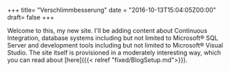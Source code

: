 +++
title=  "Verschlimmbesserung"
date =  "2016-10-13T15:04:05Z00:00"
draft=  false
+++

Welcome to this, my new site. I'll be adding content about Continuous Integration, database systems including but not limited to Microsoft® SQL Server and development tools including but not limited to Microsoft® Visual Studio. The site itself is provisioned in a moderately interesting way, which you can read about [here]({{< relref "fixed/BlogSetup.md">}}).